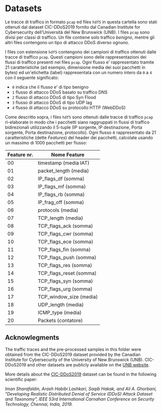 # Datasets
Le tracce di traffico in formato ```pcap``` ed files ```hdf5``` in questa cartella sono stati ottenuti dal dataset CIC-DDoS2019 fornito dal Canadian Institute for Cybersecurity dell’Università del New Brunswick (UNB).
I files ```pcap``` sono divisi per classi di traffico. Un file contiene solo traffico *benigno*, mentre gli altri files contengono un tipo di attacco DDoS diverso ognuno.

I files con estensione ```hdf5``` contengono dei campioni di traffico ottenuti dalle tracce di traffico ```pcap```. Questi campioni sono delle rappresentazioni dei flussi di traffico presenti nei files ```pcap```. Ogni flusso e' rappresentato tramite 21 caratteristiche (ad esempio, dimensione media dei suoi pacchetti in bytes) ed un'etichetta (label) rappresentata con un numero intero da ```0``` a ```4``` con il seguente significato:
- ```0``` indica che il flusso e' di tipo benigno 
- ```1``` flusso di attacco DDoS basato su traffico DNS 
- ```2``` flusso di attacco DDoS di tipo Syn Flood
- ```3``` flusso di attacco DDoS di tipo UDP lag
- ```4``` flusso di attacco DDoS su protocollo HTTP (WebDDoS)

Come descritto sopra, i files ```hdf5``` sono ottenuti dalle tracce di traffico ```pcap``` ri-elaborate in modo che i pacchetti siano raggruppati in flussi di traffico bidirezionali utilizzando il 5-tuple (IP sorgente, IP destinazione, Porta sorgente, Porta destinazione, protocollo). Ogni flusso è rappresentato da 21 caratteristiche (dette *Features*) del header dei pacchetti, calcolate usando un massimo di 1000 pacchetti per flusso:

| Feature nr.         | Nome Feature |
|---------------------|---------------------|
| 00 | timestamp (media IAT) | 
| 01 | packet_length (media)| 
| 02 | IP_flags_df (somma) |
| 03 | IP_flags_mf (somma) |
| 04 | IP_flags_rb (somma) | 
| 05 | IP_frag_off (somma) |
| 06 | protocols (media) |
| 07 | TCP_length (media) |
| 08 | TCP_flags_ack (somma) |
| 09 | TCP_flags_cwr (somma) |
| 10 | TCP_flags_ece (somma) |
| 11 | TCP_flags_fin (somma) |
| 12 | TCP_flags_push (somma) |
| 13 | TCP_flags_res (somma) |
| 14 | TCP_flags_reset (somma) |
| 15 | TCP_flags_syn (somma) |
| 16 | TCP_flags_urg (somma) |
| 17 | TCP_window_size (media) |
| 18 | UDP_length (media) |
| 19 | ICMP_type (media) |
| 20 | Packets (contatore)|

## Acknowlegments
The traffic traces and the pre-processed samples in this folder were obtained from the CIC-DDoS2019 dataset provided by the Canadian Institute for Cybersecurity of the University of New Brunswick (UNB). CIC-DDoS2019 and other datasets are publicly available on the [UNB website](https://www.unb.ca/cic/datasets/index.html). 

More details about the [CIC-DDoS2019](https://www.unb.ca/cic/datasets/ddos-2019.html) dataset can be found in the following scientific paper:

*Iman Sharafaldin, Arash Habibi Lashkari, Saqib Hakak, and Ali A. Ghorbani, "Developing Realistic Distributed Denial of Service (DDoS) Attack Dataset and Taxonomy", IEEE 53rd International Carnahan Conference on Security Technology, Chennai, India, 2019.*